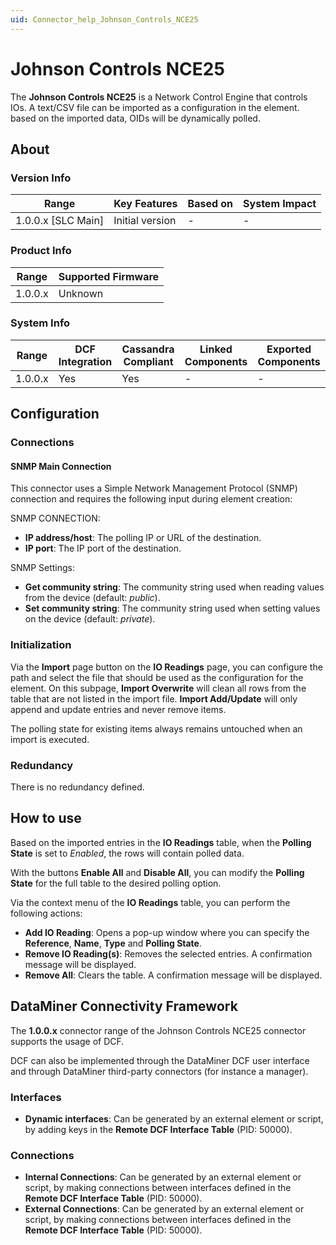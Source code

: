 ```yaml
---
uid: Connector_help_Johnson_Controls_NCE25
---
```


# Johnson Controls NCE25

The **Johnson Controls NCE25** is a Network Control Engine that controls IOs. A text/CSV file can be imported as a configuration in the element. based on the imported data, OIDs will be dynamically polled.

## About

### Version Info

| Range                | Key Features     | Based on     | System Impact     |
|----------------------|------------------|--------------|-------------------|
| 1.0.0.x [SLC Main]   | Initial version  | -            | -                 |

### Product Info

| Range     | Supported Firmware     |
|-----------|------------------------|
| 1.0.0.x   | Unknown                |

### System Info

| Range     | DCF Integration     | Cassandra Compliant     | Linked Components     | Exported Components     |
|-----------|---------------------|-------------------------|-----------------------|-------------------------|
| 1.0.0.x   | Yes                 | Yes                     | -                     | -                       |

## Configuration

### Connections

#### SNMP Main Connection

This connector uses a Simple Network Management Protocol (SNMP) connection and requires the following input during element creation:

SNMP CONNECTION:

- **IP address/host**: The polling IP or URL of the destination.
- **IP port**: The IP port of the destination.

SNMP Settings:

- **Get community string**: The community string used when reading values from the device (default: *public*).
- **Set community string**: The community string used when setting values on the device (default: *private*).

### Initialization

Via the **Import** page button on the **IO Readings** page, you can configure the path and select the file that should be used as the configuration for the element.
On this subpage, **Import Overwrite** will clean all rows from the table that are not listed in the import file. **Import Add/Update** will only append and update entries and never remove items.

The polling state for existing items always remains untouched when an import is executed.

### Redundancy

There is no redundancy defined.

## How to use

Based on the imported entries in the **IO Readings** table, when the **Polling State** is set to *Enabled*, the rows will contain polled data.

With the buttons **Enable All** and **Disable All**, you can modify the **Polling State** for the full table to the desired polling option.

Via the context menu of the **IO Readings** table, you can perform the following actions:

- **Add IO Reading**: Opens a pop-up window where you can specify the **Reference**, **Name**, **Type** and **Polling State**.
- **Remove IO Reading(s)**: Removes the selected entries. A confirmation message will be displayed.
- **Remove All**: Clears the table. A confirmation message will be displayed.

## DataMiner Connectivity Framework

The **1.0.0.x** connector range of the Johnson Controls NCE25 connector supports the usage of DCF.

DCF can also be implemented through the DataMiner DCF user interface and through DataMiner third-party connectors (for instance a manager).

### Interfaces

- **Dynamic interfaces**: Can be generated by an external element or script, by adding keys in the **Remote DCF Interface Table** (PID: 50000).

### Connections

- **Internal Connections**: Can be generated by an external element or script, by making connections between interfaces defined in the **Remote DCF Interface Table** (PID: 50000).
- **External Connections**: Can be generated by an external element or script, by making connections between interfaces defined in the **Remote DCF Interface Table** (PID: 50000).
